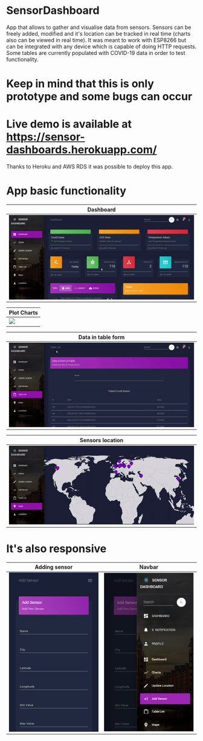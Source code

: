 # SensorDashboard
App that allows to gather and visualise data from sensors.
Sensors can be freely added, modified and it's location can be
tracked in real time (charts also can be viewed in real time).
It was meant to work with ESP8266 but can be integrated with any
device which is capable of doing HTTP requests.
Some tables are currently populated with COVID-19 data in order to test functionality.

# Keep in mind that this is only prototype and some bugs can occur

# Live demo is available at https://sensor-dashboards.herokuapp.com/
Thanks to Heroku and AWS RDS it was possible to deploy this app. 


#  App basic functionality

|Dashboard|
|---|
|![](preview/dashboard.gif)|

|Plot Charts|
|---|
|![](preview/charts.gif)|

|Data in table form|
|---|
|![](preview/tables.gif)|

|Sensors location|
|---|
|![](preview/maps.gif)|
    
#  It's also responsive

|Adding sensor|Navbar|
|---|---|
|![](preview/responsive2.png)|![](preview/responsive3.png)|
